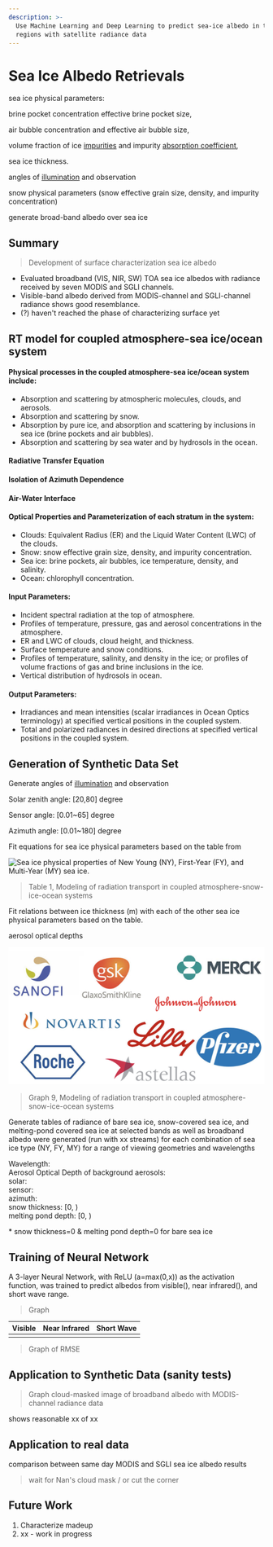 ```yaml
---
description: >-
  Use Machine Learning and Deep Learning to predict sea-ice albedo in the polar
  regions with satellite radiance data
---
```


# Sea Ice Albedo Retrievals

sea ice physical parameters: 

brine pocket concentration effective brine pocket size, 

air bubble concentration and effective air bubble size, 

volume fraction of ice [impurities](https://www.sciencedirect.com/topics/physics-and-astronomy/impurities) and impurity [absorption coefficient](https://www.sciencedirect.com/topics/physics-and-astronomy/absorptivity),  

sea ice thickness.

angles of [illumination](https://www.sciencedirect.com/topics/chemistry/illumination) and observation





snow physical parameters \(snow effective grain size, density, and impurity concentration\)



generate broad-band albedo over sea ice

## Summary

> Development of surface characterization sea ice albedo

* Evaluated broadband \(VIS, NIR, SW\) TOA sea ice albedos with radiance received by seven MODIS and SGLI channels.
* Visible-band albedo derived from MODIS-channel and SGLI-channel radiance shows good resemblance. 
* \(?\) haven't reached the phase of characterizing surface yet 

## RT model for coupled atmosphere-sea ice/ocean system

#### Physical processes in the coupled atmosphere-sea ice/ocean system include:

* Absorption and scattering by atmospheric molecules, clouds, and aerosols.
* Absorption and scattering by snow.
* Absorption by pure ice, and absorption and scattering by inclusions in sea ice \(brine pockets and air bubbles\).
* Absorption and scattering by sea water and by hydrosols in the ocean.

#### **Radiative Transfer Equation**

#### **Isolation of Azimuth Dependence**

#### **Air-Water Interface**

#### Optical Properties and Parameterization of each stratum in the system:

* Clouds: Equivalent Radius \(ER\) and the Liquid Water Content \(LWC\) of the clouds.
* Snow: snow effective grain size, density, and impurity concentration.
* Sea ice: brine pockets, air bubbles, ice temperature, density, and salinity. 
* Ocean: chlorophyll concentration.

#### Input Parameters:

* Incident spectral radiation at the top of atmosphere.
* Profiles of temperature, pressure, gas and aerosol concentrations in the atmosphere.
* ER and LWC of clouds, cloud height, and thickness.
* Surface temperature and snow conditions.
* Profiles of temperature, salinity, and density in the ice; or profiles of volume fractions of gas and brine inclusions in the ice.
* Vertical distribution of hydrosols in ocean.

#### Output Parameters:

* Irradiances and mean intensities \(scalar irradiances in Ocean Optics terminology\) at specified vertical positions in the coupled system.
* Total and polarized radiances in desired directions at specified vertical positions in the coupled system.

## Generation of Synthetic Data Set

Generate angles of [illumination](https://www.sciencedirect.com/topics/chemistry/illumination) and observation

Solar zenith angle: \[20,80\] degree

Sensor angle: \[0.01~65\] degree

Azimuth angle: \[0.01~180\] degree

Fit equations for sea ice physical parameters based on the table from 

![Sea ice physical properties of New Young \(NY\), First-Year \(FY\), and Multi-Year \(MY\) sea ice.](https://cdn.mathpix.com/snip/images/v9XMEDWr6v5Bi48phU5SOShg9pEZuGHdjm8WWy7Tg0A.original.fullsize.png)

> Table 1, Modeling of radiation transport in coupled atmosphere-snow-ice-ocean systems

Fit relations between ice thickness \(m\) with each of the other sea ice physical parameters based on the table. 

  
aerosol optical depths

![Comparison of ISIOP ISBRDF derived sea ice spectral albedos for New Young \(NY\), First-Year \(FY\)  ice for several ice thicknesses with observed spectral albedos.](.gitbook/assets/image%20%2866%29.png)

> Graph 9, Modeling of radiation transport in coupled atmosphere-snow-ice-ocean systems

Generate tables of radiance of bare sea ice, snow-covered sea ice, and melting-pond covered sea ice at selected bands as well as broadband albedo were generated \(run with xx streams\) for each combination of sea ice type \(NY, FY, MY\) for a range of viewing geometries and wavelengths

Wavelength:  
Aerosol Optical Depth of background aerosols:  
solar:  
sensor:  
azimuth:  
snow thickness: \[0, \)  
melting pond depth: \[0, \)   
  
\* snow thickness=0 & melting pond depth=0 for bare sea ice  
  


## Training of Neural Network

A 3-layer Neural Network, with ReLU \(a=max\(0,x\)\) as the activation function, was trained to predict albedos from visible\(\), near infrared\(\), and short wave range.

> Graph

| Visible | Near Infrared | Short Wave |
| :--- | :--- | :--- |
|  |  |  |

> Graph of RMSE

## Application to Synthetic Data \(sanity tests\) 

> Graph cloud-masked image of broadband albedo with MODIS-channel radiance data

shows reasonable xx of xx 

## Application to real data

comparison between same day MODIS and SGLI sea ice albedo results

> wait for Nan's cloud mask / or cut the corner

## Future Work

1. Characterize madeup  
2. xx - work in progress

